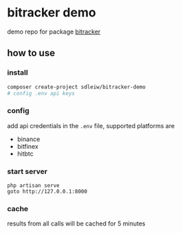 bitracker demo
===

demo repo for package [bitracker](https://github.com/sdleiw/bitracker)

how to use
---

### install

```bash
composer create-project sdleiw/bitracker-demo
# config .env api keys
```

### config

add api credentials in the `.env` file, supported platforms are

- binance
- bitfinex
- hitbtc

### start server

```
php artisan serve
goto http://127.0.0.1:8000
```

### cache

results from all calls will be cached for 5 minutes

